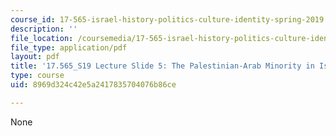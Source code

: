 ```yaml
---
course_id: 17-565-israel-history-politics-culture-identity-spring-2019
description: ''
file_location: /coursemedia/17-565-israel-history-politics-culture-identity-spring-2019/8969d324c42e5a2417835704076b86ce_MIT17_565S19_lecslide5.pdf
file_type: application/pdf
layout: pdf
title: '17.565_S19 Lecture Slide 5: The Palestinian-Arab Minority in Israel'
type: course
uid: 8969d324c42e5a2417835704076b86ce

---
```

None